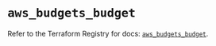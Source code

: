 # `aws_budgets_budget`

Refer to the Terraform Registry for docs: [`aws_budgets_budget`](https://registry.terraform.io/providers/hashicorp/aws/5.75.0/docs/resources/budgets_budget).
